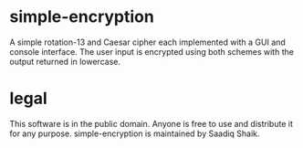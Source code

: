 # simple-encryption
A simple rotation-13 and Caesar cipher each implemented with a GUI and console interface.
The user input is encrypted using both schemes with the output returned in lowercase.

# legal
This software is in the public domain. Anyone is free to use and distribute it for any purpose.
simple-encryption is maintained by Saadiq Shaik.
